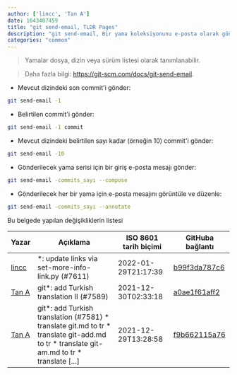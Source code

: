 ```yaml
---
author: ['lincc', 'Tan A']
date: 1643487459
title: "git send-email, TLDR Pages"
description: "git send-email, Bir yama koleksiyonunu e-posta olarak gönder."
categories: "common"
---
```

> Yamalar dosya, dizin veya sürüm listesi olarak tanımlanabilir.

> Daha fazla bilgi: <https://git-scm.com/docs/git-send-email>.

- Mevcut dizindeki son commit'i gönder:

```bash
git send-email -1
```

- Belirtilen commit'i gönder:

```bash
git send-email -1 commit
```

- Mevcut dizindeki belirtilen sayı kadar (örneğin 10) commit'i gönder:

```bash
git send-email -10
```

- Gönderilecek yama serisi için bir giriş e-posta mesajı gönder:

```bash
git send-email -commits_sayı --compose
```

- Gönderilecek her bir yama için e-posta mesajını görüntüle ve düzenle:

```bash
git send-email -commits_sayı --annotate
```
Bu belgede yapılan değişikliklerin listesi


Yazar | Açıklama | ISO 8601 tarih biçimi | GitHuba bağlantı
------|-----|-----|-----
[lincc](mailto:46962923+blueskyson@users.noreply.github.com) | *: update links via set-more-info-link.py (#7611) | 2022-01-29T21:17:39 | [b99f3da787c6](https://github.com/tldr-pages/tldr/commit/b99f3da787c6f43a545b9cb5ebd8265b1367fbc4)
[Tan A](mailto:40173707+yutyo@users.noreply.github.com) | git*: add Turkish translation II (#7589) | 2021-12-30T02:33:18 | [a0ae1f61aff2](https://github.com/tldr-pages/tldr/commit/a0ae1f61aff2917b94779cd03ec1395073f91c56)
[Tan A](mailto:40173707+yutyo@users.noreply.github.com) | git*: add Turkish translation (#7581) * translate git.md to tr * translate git-add.md to tr * translate git-am.md to tr * translate [...] | 2021-12-29T13:28:58 | [f9b662115a76](https://github.com/tldr-pages/tldr/commit/f9b662115a765f843982cea237d608aab423e3f7)

